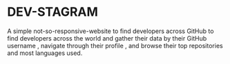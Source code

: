# DEV-STAGRAM
A simple not-so-responsive-website to find developers across GitHub to find developers across the world and gather their data by their GitHub username , navigate through their profile , and browse their top repositories and most languages used.
